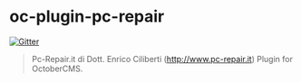 # oc-plugin-pc-repair

[![Gitter](https://badges.gitter.im/Join%20Chat.svg)](https://gitter.im/alexcarrega/oc-plugin-pc-repair?utm_source=badge&utm_medium=badge&utm_campaign=pr-badge&utm_content=badge)

> Pc-Repair.it di Dott. Enrico Ciliberti (http://www.pc-repair.it) Plugin for OctoberCMS.
